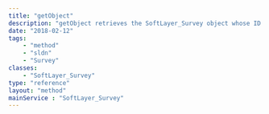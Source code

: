 ```yaml
---
title: "getObject"
description: "getObject retrieves the SoftLayer_Survey object whose ID number corresponds to the ID number of the init parameter passed to the SoftLayer_Survey service. You can only retrieve the survey that your portal user has taken. "
date: "2018-02-12"
tags:
    - "method"
    - "sldn"
    - "Survey"
classes:
    - "SoftLayer_Survey"
type: "reference"
layout: "method"
mainService : "SoftLayer_Survey"
---
```

